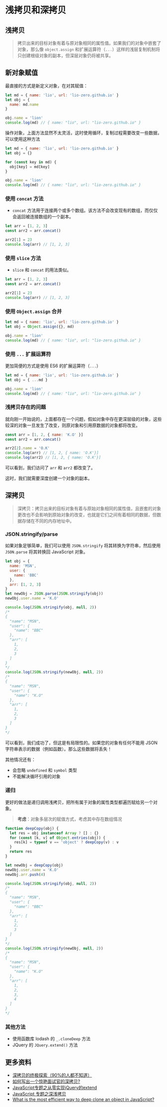 # 浅拷贝和深拷贝

## 浅拷贝

> 拷贝出来的目标对象有着与原对象相同的属性值。如果我们的对象中嵌套了对象，那么像 `object.assign` 和扩展运算符（`...`）这样的浅层复制机制将只创建根级对象的副本，但深层对象仍将被共享。

## 新对象赋值

最直接的方式是新定义对象，在对其赋值：

```js
let md = { name: 'lio', url: 'lio-zero.github.io' }
let obj = {
  name: md.name
}

obj.name = 'lion'
console.log(md) // { name: "lio", url: "lio-zero.github.io" }
```

操作对象，上面方法显然不太灵活，这时使用循环，复制过程需要改变一些数据，可以使用这种方法

```js
let md = { name: 'lio', url: 'lio-zero.github.io' }
let obj = {}

for (const key in md) {
  obj[key] = md[key]
}

obj.name = 'lion'
console.log(md) // { name: "lio", url: "lio-zero.github.io" }
```

### 使用 `concat` 方法

- `concat` 方法用于连接两个或多个数组。该方法不会改变现有的数组，而仅仅会返回被连接数组的一个副本。

```js
let arr = [1, 2, 3]
const arr2 = arr.concat()

arr2[1] = 23
console.log(arr) // [1, 2, 3]
```

### 使用 `slice` 方法

- `slice` 和 `concat` 的用法类似。

```js
let arr = [1, 2, 3]
const arr2 = arr.concat()

arr2[1] = 23
console.log(arr) // [1, 2, 3]
```

### 使用 `Object.assign` 合并

```js
let md = { name: 'lio', url: 'lio-zero.github.io' }
let obj = Object.assign({}, md)

obj.name = 'lion'
console.log(md) // { name: "lio", url: "lio-zero.github.io" }
```

### 使用 `...` 扩展运算符

更加简便的方式是使用 ES6 的扩展运算符（`...`）

```js
let md = { name: 'lio', url: 'lio-zero.github.io' }
let obj = { ...md }

obj.name = 'lion'
console.log(md) // { name: "lio", url: "lio-zero.github.io" }
```

### 浅拷贝存在的问题

就向刚一开始说的，上面都存在一个问题，假如对象中存在更深层级的对象，这些较深的对象一旦发生了改变，则原对象和引用原数据的对象都将改变。

```js
const arr = [1, 2, { name: 'K.O' }]
const arr2 = arr.concat()

arr2[2].name = 'O.K'
console.log(arr) // [1, 2, { name: 'O.K'}]
console.log(arr2) // [1, 2, { name: 'O.K'}]
```

可以看到，我们访问了 `arr` 和 `arr2` 都改变了。

这时，我们就需要深度创建一个对象的副本。

## 深拷贝

> 深拷贝：拷贝出来的目标对象有着与原始对象相同的属性值，且嵌套的对象更改也不会影响到原始对象的改变，也就是它们之间有着相同的数据，但数据存储在不同的内存地址中。

### JSON.stringify/parse

如果对象足够简单，我们可以使用 `JSON.stringify` 将其转换为字符串，然后使用 `JSON.parse` 将其转换回 JavaScript 对象。

```js
let obj = {
  name: 'MSN',
  user: {
    name: 'BBC'
  },
  arr: [1, 2, 3]
}
let newObj = JSON.parse(JSON.stringify(obj))
newObj.user.name = 'K.O'

console.log(JSON.stringify(obj, null, 2))
/*
{
  "name": "MSN",
  "user": {
    "name": "BBC"
  },
  "arr": [
    1,
    2,
    3
  ]
}
*/
console.log(JSON.stringify(newObj, null, 2))
/*
{
  "name": "MSN",
  "user": {
    "name": "K.O"
  },
  "arr": [
    1,
    2,
    3
  ]
}
*/
```

可以看到，我们成功了，但这是有局限性的。如果您的对象有任何不能用 JSON 字符串表示的数据（例如函数）。那么这些数据将丢失！

其他情况还有：

- 会忽略 `undefined` 和 `symbol` 类型
- 不能解决循环引用的对象

### 递归

更好的做法是递归调用浅拷贝，把所有属于对象的属性类型都遍历赋给另一个对象。

> **考虑**：对象多层次的赋值方式，考虑其中存在数组情况

```js
function deepCopy(obj) {
  let res = obj instanceof Array ? [] : {}
  for (const [k, v] of Object.entries(obj)) {
    res[k] = typeof v == 'object' ? deepCopy(v) : v
  }
  return res
}

let newObj = deepCopy(obj)
newObj.user.name = 'K.O'
newObj.arr.push(4)

console.log(JSON.stringify(obj, null, 2))
/*
{
  "name": "MSN",
  "user": {
    "name": "BBC"
  },
  "arr": [
    1,
    2,
    3
  ]
}
*/
console.log(JSON.stringify(newObj, null, 2))
/*
{
  "name": "MSN",
  "user": {
    "name": "K.O"
  },
  "arr": [
    1,
    2,
    3,
    4
  ]
}
*/
```

### 其他方法

- 使用函数库 lodash 的 `_.cloneDeep` 方法
- JQuery 的 `JQuery.extend()` 方法

## 更多资料

- [深拷贝的终极探索（90%的人都不知道）](https://juejin.cn/post/6844903692756336653)
- [如何写出一个惊艳面试官的深拷贝?](https://juejin.cn/post/6844903929705136141)
- [JavaScript专题之从零实现jQuery的extend](https://github.com/mqyqingfeng/Blog/issues/33)
- [JavaScript 专题之深浅拷贝](https://github.com/mqyqingfeng/Blog/issues/32)
- [What is the most efficient way to deep clone an object in JavaScript?](https://stackoverflow.com/questions/122102/what-is-the-most-efficient-way-to-deep-clone-an-object-in-javascript)
